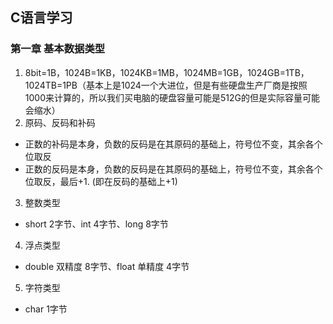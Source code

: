 ## C语言学习

### 第一章 基本数据类型
1. 8bit=1B，1024B=1KB，1024KB=1MB，1024MB=1GB，1024GB=1TB，1024TB=1PB（基本上是1024一个大进位，但是有些硬盘生产厂商是按照1000来计算的，所以我们买电脑的硬盘容量可能是512G的但是实际容量可能会缩水）
2. 原码、反码和补码
- 正数的补码是本身，负数的反码是在其原码的基础上，符号位不变，其余各个位取反
- 正数的反码是本身，负数的反码是在其原码的基础上，符号位不变，其余各个位取反，最后+1. (即在反码的基础上+1)
3. 整数类型
- short 2字节、int 4字节、long 8字节
4. 浮点类型
- double 双精度 8字节、float 单精度 4字节
5. 字符类型
- char 1字节
